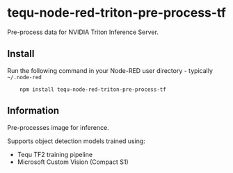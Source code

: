 tequ-node-red-triton-pre-process-tf
=====================

Pre-process data for NVIDIA Triton Inference Server.

## Install

Run the following command in your Node-RED user directory - typically `~/.node-red`

        npm install tequ-node-red-triton-pre-process-tf

## Information

Pre-processes image for inference.

Supports object detection models trained using:
- Tequ TF2 training pipeline
- Microsoft Custom Vision (Compact S1) 

